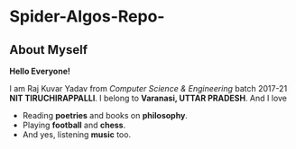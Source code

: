# Spider-Algos-Repo-

## About Myself
**Hello Everyone!**

I am Raj Kuvar Yadav from *Computer Science & Engineering* batch 2017-21 **NIT TIRUCHIRAPPALLI**.
I belong to **Varanasi, UTTAR PRADESH**.
And I love
* Reading **poetries** and books on **philosophy**.
* Playing **football** and **chess**.
* And yes, listening **music** too.
